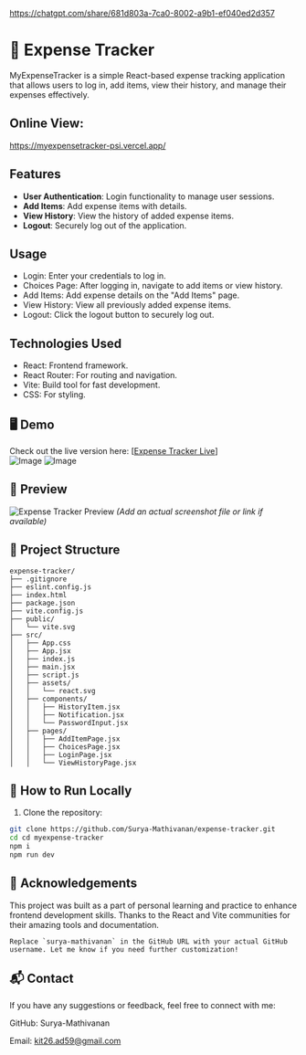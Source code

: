 
https://chatgpt.com/share/681d803a-7ca0-8002-a9b1-ef040ed2d357


# 💸 Expense Tracker

MyExpenseTracker is a simple React-based expense tracking application that allows users to log in, add items, view their history, and manage their expenses effectively.

## Online View:
https://myexpensetracker-psi.vercel.app/

## Features

- **User Authentication**: Login functionality to manage user sessions.
- **Add Items**: Add expense items with details.
- **View History**: View the history of added expense items.
- **Logout**: Securely log out of the application.

## Usage
- Login: Enter your credentials to log in.
- Choices Page: After logging in, navigate to add items or view history.
- Add Items: Add expense details on the "Add Items" page.
- View History: View all previously added expense items.
- Logout: Click the logout button to securely log out.

## Technologies Used
- React: Frontend framework.
- React Router: For routing and navigation.
- Vite: Build tool for fast development.
- CSS: For styling.

## 🖥️ Demo
Check out the live version here: [[Expense Tracker Live](https://myexpensetracker-psi.vercel.app/)]
<br>
![Image](https://github.com/user-attachments/assets/e438ab9b-e67e-4bc5-acf2-2755aa1bd6b4)
![Image](https://github.com/user-attachments/assets/ecd00419-2040-455b-b4f8-55c3f8ff83c9)

## 📸 Preview

![Expense Tracker Preview](./screenshot.png) *(Add an actual screenshot file or link if available)*


## 📁 Project Structure
```
expense-tracker/
├── .gitignore
├── eslint.config.js
├── index.html
├── package.json
├── vite.config.js
├── public/
│   └── vite.svg
├── src/
│   ├── App.css
│   ├── App.jsx
│   ├── index.js
│   ├── main.jsx
│   ├── script.js
│   ├── assets/
│   │   └── react.svg
│   ├── components/
│   │   ├── HistoryItem.jsx
│   │   ├── Notification.jsx
│   │   └── PasswordInput.jsx
│   ├── pages/
│   │   ├── AddItemPage.jsx
│   │   ├── ChoicesPage.jsx
│   │   ├── LoginPage.jsx
│   │   └── ViewHistoryPage.jsx
```



## 🔧 How to Run Locally

1. Clone the repository:

```bash
git clone https://github.com/Surya-Mathivanan/expense-tracker.git
cd cd myexpense-tracker
npm i
npm run dev
```

## 🙌 Acknowledgements
This project was built as a part of personal learning and practice to enhance frontend development skills.
Thanks to the React and Vite communities for their amazing tools and documentation.
```
Replace `surya-mathivanan` in the GitHub URL with your actual GitHub username. Let me know if you need further customization!
```

## 📬 Contact
If you have any suggestions or feedback, feel free to connect with me:

GitHub: Surya-Mathivanan

Email: kit26.ad59@gmail.com


